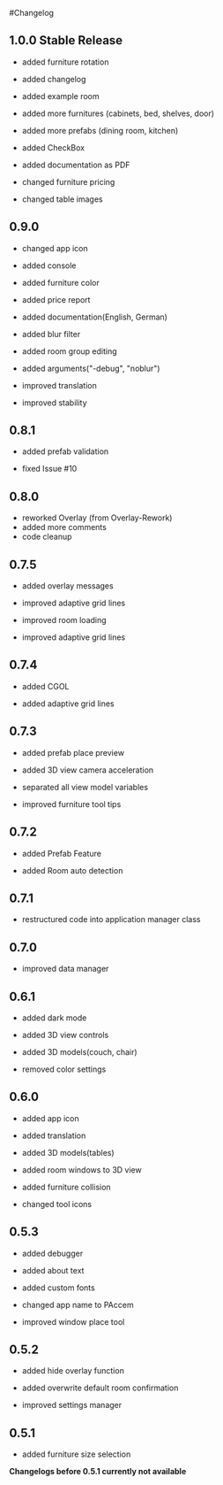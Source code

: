 #Changelog

## 1.0.0 Stable Release
- added furniture rotation

- added changelog

- added example room

- added more furnitures (cabinets, bed, shelves, door)

- added more prefabs (dining room, kitchen)

- added CheckBox

- added documentation as PDF

- changed furniture pricing

- changed table images

## 0.9.0
- changed app icon

- added console

- added furniture color

- added price report

- added documentation(English, German)

- added blur filter

- added room group editing

- added arguments("-debug", "noblur")

- improved translation

- improved stability

## 0.8.1
- added prefab validation

- fixed Issue #10

## 0.8.0
- reworked Overlay (from Overlay-Rework)
- added more comments
- code cleanup

## 0.7.5
- added overlay messages

- improved adaptive grid lines

- improved room loading

- improved adaptive grid lines

## 0.7.4
- added CGOL

- added adaptive grid lines

## 0.7.3
- added prefab place preview

- added 3D view camera acceleration

- separated all view model variables

- improved furniture tool tips

## 0.7.2
- added Prefab Feature

- added Room auto detection

## 0.7.1
- restructured code into application manager class

## 0.7.0
- improved data manager

## 0.6.1
- added dark mode

- added 3D view controls

- added 3D models(couch, chair)

- removed color settings

## 0.6.0
- added app icon

- added translation

- added 3D models(tables)

- added room windows to 3D view

- added furniture collision

- changed tool icons

## 0.5.3
- added debugger

- added about text

- added custom fonts

- changed app name to PAccem

- improved window place tool

## 0.5.2
- added hide overlay function

- added overwrite default room confirmation

- improved settings manager	

## 0.5.1
- added furniture size selection

**Changelogs before 0.5.1 currently not available**
